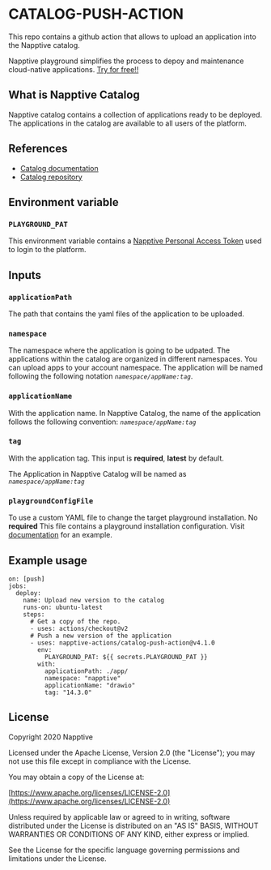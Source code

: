 # CATALOG-PUSH-ACTION

This repo contains a github action that allows to upload an application into the Napptive catalog.

Napptive playground simplifies the process to depoy and maintenance cloud-native applications. [Try for free!!](https://playground.napptive.dev/login)

## What is Napptive Catalog

Napptive catalog contains a collection of applications ready to be deployed. The applications in the catalog are available to all users of the platform.

## References

* [Catalog documentation](https://docs.napptive.com/Catalog.html)
* [Catalog repository](https://github.com/napptive/catalog-manager)

## Environment variable

### `PLAYGROUND_PAT`

This environment variable contains a [Napptive Personal Access Token]((https://docs.napptive.com/guides/Using_personal_access_tokens.html)) used to login to the platform.

## Inputs

### `applicationPath`

The path that contains the yaml files of the application to be uploaded.

### `namespace`

The namespace where the application is going to be udpated. The applications within the catalog are organized in different namespaces. You can upload apps to your account namespace. The application will be named following the following notation *`namespace/appName:tag`*.

### `applicationName`

With the application name. In Napptive Catalog, the name of the application follows the following convention: *`namespace/appName:tag`*

### `tag`

With the application tag. This input is __required__, __latest__ by default.

The Application in Napptive Catalog will be named as *`namespace/appName:tag`*

### `playgroundConfigFile`

To use a custom YAML file to change the target playground installation. No __required__
This file contains a playground installation configuration. Visit [documentation](https://docs.napptive.com/playground/On_premise_configuration.html#configuration-file) for an example.

## Example usage

```bashname: Push a new version into the Napptive Playground Catalog
on: [push]
jobs:
  deploy:
    name: Upload new version to the catalog
    runs-on: ubuntu-latest
    steps:
      # Get a copy of the repo.
      - uses: actions/checkout@v2
      # Push a new version of the application
      - uses: napptive-actions/catalog-push-action@v4.1.0
        env:
          PLAYGROUND_PAT: ${{ secrets.PLAYGROUND_PAT }}
        with:
          applicationPath: ./app/
          namespace: "napptive"
          applicationName: "drawio"
          tag: "14.3.0"

```

## License

Copyright 2020 Napptive

Licensed under the Apache License, Version 2.0 (the "License"); you may not use this file except in compliance with the License.

You may obtain a copy of the License at:

[https://www.apache.org/licenses/LICENSE-2.0](https://www.apache.org/licenses/LICENSE-2.0)

Unless required by applicable law or agreed to in writing, software distributed under the License is distributed on an "AS IS" BASIS, WITHOUT WARRANTIES OR CONDITIONS OF ANY KIND, either express or implied.

See the License for the specific language governing permissions and limitations under the License.